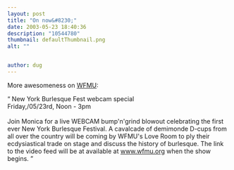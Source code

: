 ```yaml
---
layout: post
title: "On now&#8230;"
date: 2003-05-23 18:40:36
description: "10544780"
thumbnail: defaultThumbnail.png
alt: ""


author: dug
---
```


<p>More awesomeness on <a href="http://www.wfmu.org/"><span class="caps">WFMU</span></a>:</p>

<p><q> New York Burlesque Fest webcam special<br /> Friday,/05/23rd, Noon - 3pm<br /> <br /> Join Monica for a live <span class="caps">WEBCAM </span>bump'n'grind blowout celebrating the first ever New York Burlesque Festival. A cavalcade of demimonde D-cups from all over the country will be coming by <span class="caps">WFMU'</span>s Love Room to ply their ecdysiastical trade on stage and discuss the history of burlesque. The link to the video feed will be at available at <a href="http://www.wfmu.org/"> www.wfmu.org</a> when the show begins. </q></p>
